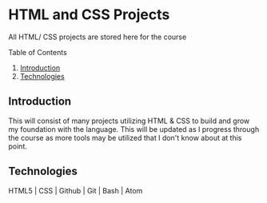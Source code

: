 # HTML and CSS Projects
 All HTML/ CSS projects are stored here for the course

Table of Contents
1. [Introduction](#Introduction)
2. [Technologies](#Technoogies)

## Introduction <a name="Introduction"/>
 <body>This will consist of many projects utilizing HTML & CSS to build and grow my foundation with the language. This will be updated as I progress through the course as more tools may be utilized that I don't know about at this point. </body>

## Technologies
<body> HTML5 | CSS | Github | Git | Bash | Atom </body>
